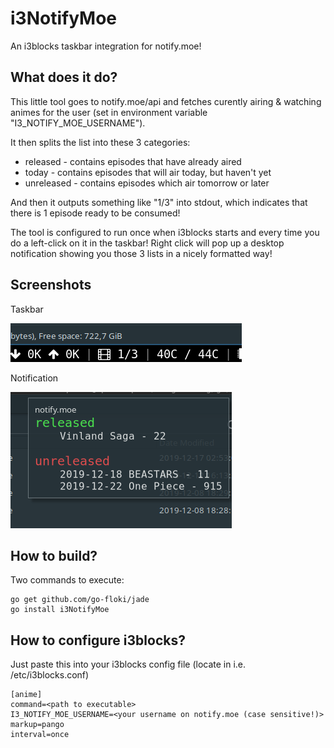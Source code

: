 # i3NotifyMoe
An i3blocks taskbar integration for notify.moe!

## What does it do?
This little tool goes to notify.moe/api and fetches curently airing & watching animes
for the user (set in environment variable "I3_NOTIFY_MOE_USERNAME").

It then splits the list into these 3 categories:
- released - contains episodes that have already aired
- today - contains episodes that will air today, but haven't yet
- unreleased - contains episodes which air tomorrow or later

And then it outputs something like "1/3" into stdout, which indicates that there is 1 episode ready to be consumed!

The tool is configured to run once when i3blocks starts and every time you do a left-click on it in the taskbar!
Right click will pop up a desktop notification showing you those 3 lists in a nicely formatted way!

## Screenshots
Taskbar

![taskbar](https://github.com/aphton/i3NotifyMoe/blob/master/screenshot-1-taskbar.png)

Notification

![notification](https://github.com/aphton/i3NotifyMoe/blob/master/screenshot-2-desktop-notification.png)


## How to build?
Two commands to execute:

    go get github.com/go-floki/jade
    go install i3NotifyMoe
    
## How to configure i3blocks?
Just paste this into your i3blocks config file (locate in i.e. /etc/i3blocks.conf)

    [anime]
    command=<path to executable>
    I3_NOTIFY_MOE_USERNAME=<your username on notify.moe (case sensitive!)>
    markup=pango
    interval=once
